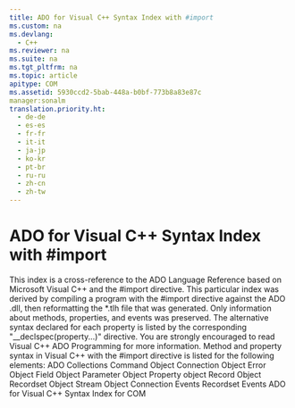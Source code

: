 ```yaml
---
title: ADO for Visual C++ Syntax Index with #import
ms.custom: na
ms.devlang: 
  - C++
ms.reviewer: na
ms.suite: na
ms.tgt_pltfrm: na
ms.topic: article
apitype: COM
ms.assetid: 5930ccd2-5bab-448a-b0bf-773b8a83e87c
manager:sonalm
translation.priority.ht: 
  - de-de
  - es-es
  - fr-fr
  - it-it
  - ja-jp
  - ko-kr
  - pt-br
  - ru-ru
  - zh-cn
  - zh-tw
---
```

# ADO for Visual C++ Syntax Index with #import
<?xml version="1.0" encoding="utf-8"?>
<developerReferenceWithoutSyntaxDocument xmlns="http://ddue.schemas.microsoft.com/authoring/2003/5" xmlns:xlink="http://www.w3.org/1999/xlink" xmlns:xsi="http://www.w3.org/2001/XMLSchema-instance" xsi:schemaLocation="http://ddue.schemas.microsoft.com/authoring/2003/5 http://dduestorage.blob.core.windows.net/ddueschema/developer.xsd">
  <introduction>
    <para>This index is a cross-reference to the ADO Language Reference based on Microsoft Visual C++ and the <legacyBold>#import</legacyBold> directive.</para>
    <para>This particular index was derived by compiling a program with the <legacyBold>#import</legacyBold> directive against the ADO .dll, then reformatting the *.tlh file that was generated. Only information about methods, properties, and events was preserved. The alternative syntax declared for each property is listed by the corresponding "<codeInline>__declspec(property...)</codeInline>" directive.</para>
    <para>You are strongly encouraged to read <legacyLink xlink:href="11233b96-e05c-4221-9aed-5f20944b0f1c">Visual C++ ADO Programming</legacyLink> for more information.</para>
    <para>Method and property syntax in Visual C++ with the <legacyBold>#import</legacyBold> directive is listed for the following elements:  </para>
    <list class="bullet">
      <listItem>
        <para>             <legacyLink xlink:href="36fbca8e-1884-44b5-806b-d15e30f42fe6">ADO Collections</legacyLink>           </para>
      </listItem>
      <listItem>
        <para>             <legacyLink xlink:href="ccb6ffbc-7303-4124-8a0c-f6356f2c82d9">Command Object</legacyLink>           </para>
      </listItem>
      <listItem>
        <para>             <legacyLink xlink:href="03f47eda-840d-4cab-83d9-ccddd873f342">Connection Object</legacyLink>           </para>
      </listItem>
      <listItem>
        <para>             <legacyLink xlink:href="1ee59754-59c8-48e2-a4fb-242fa788c1f9">Error Object</legacyLink>           </para>
      </listItem>
      <listItem>
        <para>             <legacyLink xlink:href="90cb636a-9416-48a4-b4eb-bb11bbd40950">Field Object</legacyLink>           </para>
      </listItem>
      <listItem>
        <para>             <legacyLink xlink:href="6b43cf70-9695-47b0-9e68-f36898859b6b">Parameter Object</legacyLink>           </para>
      </listItem>
      <listItem>
        <para>             <legacyLink xlink:href="80988ca7-f514-438d-bf6f-9390dfe93fc3">Property object</legacyLink>           </para>
      </listItem>
      <listItem>
        <para>             <legacyLink xlink:href="ba6dd186-9552-4b6c-960b-3ee6cd589afd">Record Object</legacyLink>           </para>
      </listItem>
      <listItem>
        <para>             <legacyLink xlink:href="fe41da71-b607-4329-94da-60964b8efcdc">Recordset Object</legacyLink>           </para>
      </listItem>
      <listItem>
        <para>             <legacyLink xlink:href="e59d0687-1f5a-45c5-9d0a-c1f27079495d">Stream Object</legacyLink>           </para>
      </listItem>
      <listItem>
        <para>             <legacyLink xlink:href="dd052d36-7730-4400-822b-0544fb1992b4">Connection Events</legacyLink>           </para>
      </listItem>
      <listItem>
        <para>             <legacyLink xlink:href="b7021f11-8242-4e9f-92e9-1a4472673fb1">Recordset Events</legacyLink>           </para>
      </listItem>
    </list>
  </introduction>
  <relatedTopics>
<link xlink:href="d02b199e-1e52-4cc9-b118-750952ae7f63">ADO for Visual C++ Syntax Index for COM</link>
</relatedTopics>
</developerReferenceWithoutSyntaxDocument>